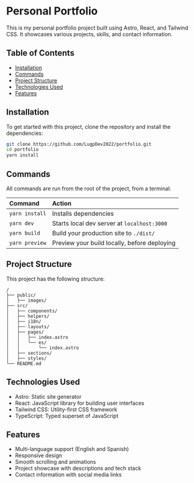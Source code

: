 # Personal Portfolio

This is my personal portfolio project built using Astro, React, and Tailwind CSS. It showcases various projects, skills, and contact information.

## Table of Contents

- [Installation](#installation)
- [Commands](#commands)
- [Project Structure](#project-structure)
- [Technologies Used](#technologies-used)
- [Features](#features)

## Installation

To get started with this project, clone the repository and install the dependencies:

```sh
git clone https://github.com/LugpDev2022/portfolio.git
cd portfolio
yarn install
```

## Commands

All commands are run from the root of the project, from a terminal:

| Command        | Action                                       |
| :------------- | :------------------------------------------- |
| `yarn install` | Installs dependencies                        |
| `yarn dev`     | Starts local dev server at `localhost:3000`  |
| `yarn build`   | Build your production site to `./dist/`      |
| `yarn preview` | Preview your build locally, before deploying |

## Project Structure

This project has the following structure:

```text
/
├── public/
│   ├── images/
├── src/
│   ├── components/
│   ├── helpers/
│   ├── i18n/
│   ├── layouts/
│   ├── pages/
│   │   ├── index.astro
│   │   └── es/
│   │       └── index.astro
│   ├── sections/
│   ├── styles/
└── README.md
```

## Technologies Used

- Astro: Static site generator
- React: JavaScript library for building user interfaces
- Tailwind CSS: Utility-first CSS framework
- TypeScript: Typed superset of JavaScript

## Features

- Multi-language support (English and Spanish)
- Responsive design
- Smooth scrolling and animations
- Project showcase with descriptions and tech stack
- Contact information with social media links
